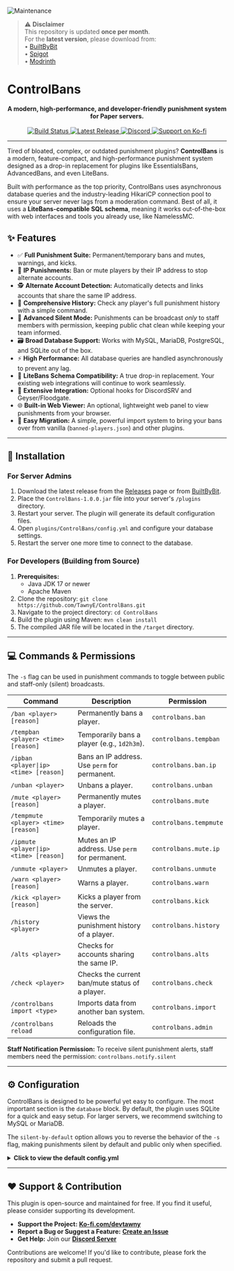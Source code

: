 ![Maintenance](https://img.shields.io/badge/Update_Frequency-Monthly-yellow)
> ⚠️ **Disclaimer**  
> This repository is updated **once per month**.  
> For the **latest version**, please download from:  
> • [BuiltByBit](https://builtbybit.com/resources/controlbans.78397/)  
> • [Spigot](https://www.spigotmc.org/resources/controlbans.129646/)  
> • [Modrinth](https://modrinth.com/plugin/controlbans)

# ControlBans

<p align="center">
  <strong>A modern, high-performance, and developer-friendly punishment system for Paper servers.</strong>
  <br />
  <br />
  <a href="https://github.com/TawnyE/ControlBans/actions">
    <img src="https://img.shields.io/github/actions/workflow/status/TawnyE/ControlBans/build.yml?branch=main&style=for-the-badge" alt="Build Status">
  </a>
  <a href="https://github.com/TawnyE/ControlBans/releases/latest">
    <img src="https://img.shields.io/github/v/release/TawnyE/ControlBans?style=for-the-badge" alt="Latest Release">
  </a>
  <a href="https://discord.gg/xRchyJFkBG">
    <img src="https://img.shields.io/badge/Discord-Join-7289DA?style=for-the-badge&logo=discord" alt="Discord">
  </a>
  <a href="https://ko-fi.com/devtawny">
    <img src="https://img.shields.io/badge/Support-Ko--fi-red?style=for-the-badge&logo=kofi" alt="Support on Ko-fi">
  </a>
</p>

---

Tired of bloated, complex, or outdated punishment plugins? **ControlBans** is a modern, feature-compact, and high-performance punishment system designed as a drop-in replacement for plugins like EssentialsBans, AdvancedBans, and even LiteBans.

Built with performance as the top priority, ControlBans uses asynchronous database queries and the industry-leading HikariCP connection pool to ensure your server never lags from a moderation command. Best of all, it uses a **LiteBans-compatible SQL schema**, meaning it works out-of-the-box with web interfaces and tools you already use, like NamelessMC.

## ✨ Features

-   ✅ **Full Punishment Suite:** Permanent/temporary bans and mutes, warnings, and kicks.
-   🚫 **IP Punishments:** Ban or mute players by their IP address to stop alternate accounts.
-   🕵️ **Alternate Account Detection:** Automatically detects and links accounts that share the same IP address.
-   📜 **Comprehensive History:** Check any player's full punishment history with a simple command.
-   🤫 **Advanced Silent Mode:** Punishments can be broadcast *only* to staff members with permission, keeping public chat clean while keeping your team informed.
-   🗃️ **Broad Database Support:** Works with MySQL, MariaDB, PostgreSQL, and SQLite out of the box.
-   ⚡ **High Performance:** All database queries are handled asynchronously to prevent any lag.
-   🔄 **LiteBans Schema Compatibility:** A true drop-in replacement. Your existing web integrations will continue to work seamlessly.
-   🔗 **Extensive Integration:** Optional hooks for DiscordSRV and Geyser/Floodgate.
-   🌐 **Built-in Web Viewer:** An optional, lightweight web panel to view punishments from your browser.
-   🚚 **Easy Migration:** A simple, powerful import system to bring your bans over from vanilla (`banned-players.json`) and other plugins.

---

## 🚀 Installation

### For Server Admins
1.  Download the latest release from the [Releases](https://github.com/TawnyE/ControlBans/releases) page or from [BuiltByBit](https://builtbybit.com/resources/controlbans.78397/).
2.  Place the `ControlBans-1.0.0.jar` file into your server's `/plugins` directory.
3.  Restart your server. The plugin will generate its default configuration files.
4.  Open `plugins/ControlBans/config.yml` and configure your database settings.
5.  Restart the server one more time to connect to the database.

### For Developers (Building from Source)
1.  **Prerequisites:**
    *   Java JDK 17 or newer
    *   Apache Maven
2.  Clone the repository: `git clone https://github.com/TawnyE/ControlBans.git`
3.  Navigate to the project directory: `cd ControlBans`
4.  Build the plugin using Maven: `mvn clean install`
5.  The compiled JAR file will be located in the `/target` directory.

---

## 💻 Commands & Permissions

The `-s` flag can be used in punishment commands to toggle between public and staff-only (silent) broadcasts.

| Command                                        | Description                                     | Permission                    |
| ---------------------------------------------- | ----------------------------------------------- | ----------------------------- |
| `/ban <player> [reason]`                       | Permanently bans a player.                      | `controlbans.ban`             |
| `/tempban <player> <time> [reason]`            | Temporarily bans a player (e.g., `1d2h3m`).     | `controlbans.tempban`         |
| `/ipban <player\|ip> <time> [reason]`          | Bans an IP address. Use `perm` for permanent.   | `controlbans.ban.ip`          |
| `/unban <player>`                              | Unbans a player.                                | `controlbans.unban`           |
| `/mute <player> [reason]`                      | Permanently mutes a player.                     | `controlbans.mute`            |
| `/tempmute <player> <time> [reason]`           | Temporarily mutes a player.                     | `controlbans.tempmute`        |
| `/ipmute <player\|ip> <time> [reason]`         | Mutes an IP address. Use `perm` for permanent.  | `controlbans.mute.ip`         |
| `/unmute <player>`                             | Unmutes a player.                               | `controlbans.unmute`          |
| `/warn <player> [reason]`                      | Warns a player.                                 | `controlbans.warn`            |
| `/kick <player> [reason]`                      | Kicks a player from the server.                 | `controlbans.kick`            |
| `/history <player>`                            | Views the punishment history of a player.       | `controlbans.history`         |
| `/alts <player>`                               | Checks for accounts sharing the same IP.        | `controlbans.alts`            |
| `/check <player>`                              | Checks the current ban/mute status of a player. | `controlbans.check`           |
| `/controlbans import <type>`                   | Imports data from another ban system.           | `controlbans.import`          |
| `/controlbans reload`                          | Reloads the configuration file.                 | `controlbans.admin`           |

**Staff Notification Permission:**
To receive silent punishment alerts, staff members need the permission: `controlbans.notify.silent`

---

## ⚙️ Configuration

ControlBans is designed to be powerful yet easy to configure. The most important section is the `database` block. By default, the plugin uses SQLite for a quick and easy setup. For larger servers, we recommend switching to MySQL or MariaDB.

The `silent-by-default` option allows you to reverse the behavior of the `-s` flag, making punishments silent by default and public only when specified.

<details>
<summary><b>Click to view the default config.yml</b></summary>

```yaml
# ControlBans Configuration
# Advanced punishment system with LiteBans compatibility
# Version: 1.0.0

# Database Configuration
database:
  # Database type: mysql, mariadb, postgresql, sqlite
  type: sqlite
  
  # Database connection details (not needed for SQLite)
  host: localhost
  port: 3306
  database: controlbans
  username: root
  password: password
  
  # SQLite file location (relative to plugin data folder)
  sqlite-file: punishments.db
  
  # Connection pool settings
  pool:
    maximum-pool-size: 10
    minimum-idle: 5
    connection-timeout: 30000
    idle-timeout: 300000
    max-lifetime: 1800000

# Alt Account Punishment
alts-punish:
  enabled: false
  # ... and so on

# Punishment Settings
punishments:
  broadcast:
    enabled: true
    console: true
    players: true
    
    # When true, all punishments will be silent (staff-only) unless the -s flag is used to make them public.
    # When false (default), punishments are public unless the -s flag is used to make them silent.
    silent-by-default: false
    
    # Format for broadcasts
    format:
      ban: "&c%player% &7was banned by &c%staff%&7: &f%reason%"
      # ...
```
</details>

---

## ❤️ Support & Contribution

This plugin is open-source and maintained for free. If you find it useful, please consider supporting its development.

*   **Support the Project:** [**Ko-fi.com/devtawny**](https://ko-fi.com/devtawny)
*   **Report a Bug or Suggest a Feature:** [**Create an Issue**](https://github.com/TawnyE/ControlBans/issues)
*   **Get Help:** Join our [**Discord Server**](https://discord.gg/xRchyJFkBG)

Contributions are welcome! If you'd like to contribute, please fork the repository and submit a pull request.
